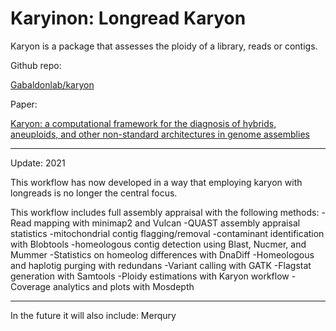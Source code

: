 # Karyinon: Longread Karyon

Karyon is a package that assesses the ploidy of a library, reads or contigs.

Github repo: 

[Gabaldonlab/karyon](https://github.com/Gabaldonlab/karyon)

Paper: 

[Karyon: a computational framework for the diagnosis of hybrids, aneuploids, and other non-standard architectures in genome assemblies](https://www.biorxiv.org/content/10.1101/2021.05.23.445324v1?rss=1)

---
Update: 2021

This workflow has now developed in a way that employing karyon with longreads is no longer the central focus.

This workflow includes full assembly appraisal with the following methods:
-Read mapping with minimap2 and Vulcan
-QUAST assembly appraisal statistics
-mitochondrial contig flagging/removal
-contaminant identification with Blobtools
-homeologous contig detection using Blast, Nucmer, and Mummer
-Statistics on homeolog differences with DnaDiff
-Homeologous and haplotig purging with redundans
-Variant calling with GATK
-Flagstat generation with Samtools
-Ploidy estimations with Karyon workflow
-Coverage analytics and plots with Mosdepth

---
In the future it will also include:
Merqury

